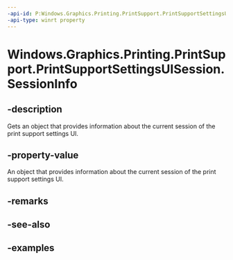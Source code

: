 ```yaml
---
-api-id: P:Windows.Graphics.Printing.PrintSupport.PrintSupportSettingsUISession.SessionInfo
-api-type: winrt property
---
```


# Windows.Graphics.Printing.PrintSupport.PrintSupportSettingsUISession.SessionInfo

<!--
public Windows.Graphics.Printing.PrintSupport.PrintSupportSessionInfo SessionInfo { get; }
-->


## -description

Gets an object that provides information about the current session of the print support settings UI.

## -property-value

An object that provides information about the current session of the print support settings UI.

## -remarks

## -see-also

## -examples


